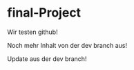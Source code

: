 # final-Project

Wir testen github!

Noch mehr Inhalt von der dev branch aus!

Update aus der dev branch!




